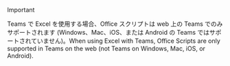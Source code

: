 > [!IMPORTANT]
> <span data-ttu-id="b0c65-101">Teams で Excel を使用する場合、Office スクリプトは web 上の Teams でのみサポートされます (Windows、Mac、iOS、または Android の Teams ではサポートされていません)。</span><span class="sxs-lookup"><span data-stu-id="b0c65-101">When using Excel with Teams, Office Scripts are only supported in Teams on the web (not Teams on Windows, Mac, iOS, or Android).</span></span>